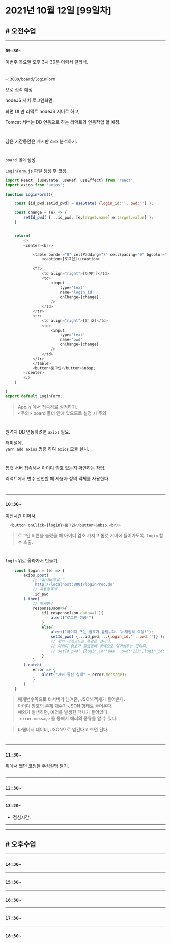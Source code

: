 # 2021년 10월 12일 [99일차]

## # 오전수업
----
### `09:30~`

이번주 목요일 오후 3시 30분 이력서 클리닉.   

#

`~:3000/board/loginForm`

으로 접속 예정 

nodeJS 서버 로그인화면.   

화면 UI 만 리액트 nodeJS 서버로 하고,  

Tomcat 서버는 DB 연동으로 하는 리액트와 연동작업 할 예정.    

#

남은 기간동안은 게시판 소스 분석하기.    

#

`board 폴더` 생성.   

`LoginForm.js` 파일 생성 후 코딩.   

```js
import React, {useState, useRef, useEffect} from 'react';
import axios from "axios";

function LoginForm(){

    const [id_pwd,setId_pwd] = useState( {login_id:'', pwd:''} );

    const change = (e) => {
        setId_pwd( {...id_pwd, [e.target.name]:e.target.value} );
    }


    return(
        <>
        <center><br/>

            <table border="0" cellPadding="7" cellSpacing="0" bgcolor="lightgray">
                <caption>[로그인]</caption>
            
            <tr>
                <td align="right">[아이디]</td>
                <td>
                    <input 
                        type='text'
                        name='login_id'
                        onChange={change}
                    />
                </td>
            </tr>
            <tr>
                <td align="right">[암 호]</td>
                <td>
                    <input 
                        type='text'
                        name='pwd'
                        onChange={change}
                    />
                </td>
            </tr>
            </table>
            <button>로그인</button>&nbsp;
        </center>
        </>
    )

}
export default LoginForm;
```
> App.js 에서 접속경로 설정하기.  
> <주의> board 폴더 안에 있으므로 설정 시 주의.  

#

원격지 DB 연동하려면 `axios` 필요.   

터미널에,   
`yarn add axios` 명령 하여 `axios` 모듈 설치.    

#

톰캣 서버 접속해서 아이디 암호 있는지 확인하는 작업.   

리액트에서 변수 선언할 때 사용자 정의 객체를 사용한다.  

#

----
### `10:30~`

이전시간 이어서,  

```js
  <button onClick={login}>로그인</button>&nbsp;<br/>
```
> 로그인 버튼을 눌렀을 때 아이디 암호 가지고 톰캣 서버에 들어가도록. `login` 함수 호출.       

#

`login` 위로 올라가서 만들기.  
```js
    const login = (e) => {
        axios.post(
            // "타서버의URL"
            'http://localhost:8081/loginProc.do'   
            // 사용정객체
            ,id_pwd
        ).then(
            // 매개변수
            responseJson=>{
                if( responseJson.data==1 ){
                    alert("로그인 성공!")
                }
                else{
                    alert("아이디 또는 암호가 틀립니다. \n재입력 요망!");
                    setId_pwd( {...id_pwd,...{login_id:'', pwd:''}} );
                    // 위와 아래코드는 똑같은 것이다.
                    // 아이디 암호가 틀렸을때 공백으로 덮어씌우는 것이다.
                    // setId_pwd( {login_id:'aaa', pwd:'123',login_id:'', pwd:''} );
                }
            }
        ).catch(
            error => {
                alert("서버 통신 실패" + error.message);
            }
        )
    }
```
> 매개변수쪽으로 타서버가 넘겨준, JSON 객체가 들어온다.  
> 아이디 암호의 존재 개수가 JSON 형태로 들어온다.  
> 예외가 발생하면, 예외를 발생한 객체가 들어있다.  
> ` error.message` 를 통해서 에러의 종류를 알 수 있다.  

> 타웹버서 데이터, JSON으로 넘긴다고 보면 된다.  

#

----
### `11:30~`

위에서 했던 코딩들 주석설명 달기.  

```js

```

----
### `12:30~`








----
### `13:20~`

  - 점심시간.

---
---

## # 오후수업

---
### `14:30~`










---
### `15:30~`









----
### `16:30~`








----
### `17:30~`








----
### `18:30~`
